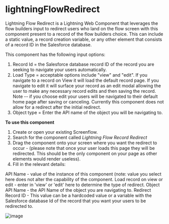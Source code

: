 # lightningFlowRedirect
Lightning Flow Redirect is a Lightning Web Component that leverages the flow builders input to redirect users who land on the flow screen with this component present to a record of the flow builders choice. This can include a static value, a record creation variable, or any other element that consists of a record ID in the Salesforce database. 

This component has the following input options: 

1. Record Id = the Salesforce database record ID of the record you are seeking to navigate your users automatically. 
2. Load Type = acceptable options include "view" and "edit". If you navigate to a record on View it will load the default record page. If you navigate to edit it will surface your record as an edit modal allowing the user to make any necessary record edits and then saving the record. Note -- if you choose edit your users will be navigated to their default home page after saving or canceling. Currently this component does not allow for a redirect after the initial redirect. 
3. Object type = Enter the API name of the object you will be navigating to. 


**To use this component**

1. Create or open your existing Screenflow.
2. Search for the component called _Lightning Flow Record Redirect_
3. Drag the component onto your screen where you want the redirect to occur - (please note that once your user loads this page they will be redirected. This should be the only component on your page as other elements would render useless). 
4. Fill in the relevant details:

API Name - value of the instance of this component (note: value you select here does not alter the capability of the component. 
Load record on view or edit - enter in 'view' or 'edit' here to determine the type of redirect. 
Object API Name - the API Name of the object you are navigating to. 
Redirect Record ID - This value can be a hardcoded value or a variable with the Salesforce database Id of the record that you want your users to be redirected to. 


![image](https://user-images.githubusercontent.com/58155079/147148169-3a089e77-155c-49b2-843b-bfc4c900f090.png)
